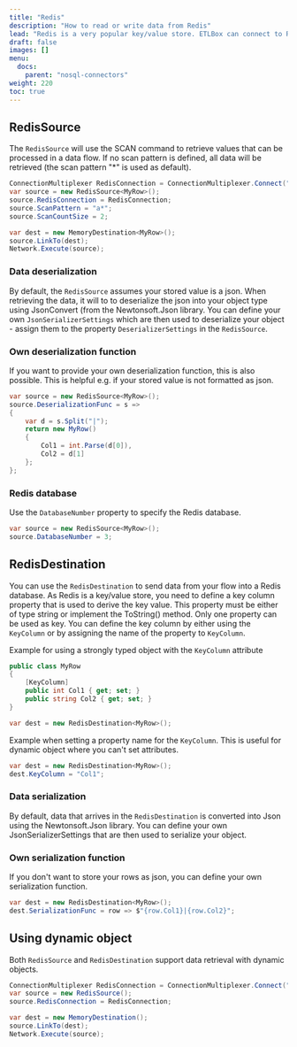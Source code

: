 ```yaml
---
title: "Redis"
description: "How to read or write data from Redis"
lead: "Redis is a very popular key/value store. ETLBox can connect to Redis with the RedisSource and RedisDestination."
draft: false
images: []
menu:
  docs:
    parent: "nosql-connectors"
weight: 220
toc: true
---
```


## RedisSource

The `RedisSource` will use the SCAN command to retrieve values that can be processed in a data flow. If no scan pattern is defined, all data will be retrieved (the scan pattern "*" is used as default).

```C#
ConnectionMultiplexer RedisConnection = ConnectionMultiplexer.Connect("localhost:6379,allowAdmin=true");
var source = new RedisSource<MyRow>();
source.RedisConnection = RedisConnection;
source.ScanPattern = "a*";
source.ScanCountSize = 2;

var dest = new MemoryDestination<MyRow>();
source.LinkTo(dest);
Network.Execute(source);
```

### Data deserialization

By default, the `RedisSource` assumes your stored value is a json. When retrieving the data, it will to to deserialize the json into your object type using JsonConvert (from the Newtonsoft.Json library. You can define your own `JsonSerializerSettings` which are then used to deserialize your object - assign them to the property `DeserializerSettings` in the `RedisSource`.

### Own deserialization function

If you want to provide your own deserialization function, this is also possible. This is helpful e.g. if your stored value is not formatted as json.

```C#
var source = new RedisSource<MyRow>();
source.DeserializationFunc = s =>
{
    var d = s.Split("|");
    return new MyRow()
    {
        Col1 = int.Parse(d[0]),
        Col2 = d[1]
    };
};
```

### Redis database

Use the `DatabaseNumber` property to specify the Redis database.

```C#
var source = new RedisSource<MyRow>();
source.DatabaseNumber = 3;
```

## RedisDestination

You can use the `RedisDestination` to send data from your flow into a Redis database. As Redis is a key/value store, you need to define a key column property that is used to derive the key value. This property must be either of type string or implement the ToString() method. Only one property can be used as key. You can define the key column by either using the `KeyColumn` or by assigning the name of the property to `KeyColumn`.

Example for using a strongly typed object with the `KeyColumn` attribute
```C#
public class MyRow
{
    [KeyColumn]
    public int Col1 { get; set; }
    public string Col2 { get; set; }
}

var dest = new RedisDestination<MyRow>();
```

Example when setting a property name for the `KeyColumn`. This is useful for dynamic object where you can't set attributes.

```C#
var dest = new RedisDestination<MyRow>();
dest.KeyColumn = "Col1";
```

### Data serialization

By default, data that arrives in the `RedisDestination` is converted into Json using the Newtonsoft.Json library. You can define your own JsonSerializerSettings that are then used to serialize your object.

### Own serialization function

If you don't want to store your rows as json, you can define your own serialization function.

```C#
var dest = new RedisDestination<MyRow>();
dest.SerializationFunc = row => $"{row.Col1}|{row.Col2}";
```

## Using dynamic object

Both `RedisSource` and `RedisDestination` support data retrieval with dynamic objects.

```C#
ConnectionMultiplexer RedisConnection = ConnectionMultiplexer.Connect("localhost:6379,allowAdmin=true");
var source = new RedisSource();
source.RedisConnection = RedisConnection;

var dest = new MemoryDestination();
source.LinkTo(dest);
Network.Execute(source);
```
